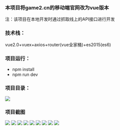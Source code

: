 ### 本项目将game2.cn的移动端官网改为vue版本

注：该项目在本地开发时通过抓取线上的API接口进行开发

### 技术栈：
vue2.0+vuex+axios+router(vue全家桶)+es2015(es6)

### 项目运行：
+ npm install
+ npm run dev

### 项目目录：
![](https://github.com/yufengji/g2_h5/blob/master/project-pic/ml.jpg?raw=true)

### 项目截图
![](https://github.com/yufengji/g2_h5/blob/master/project-pic/01.jpg?raw=true)
![](https://github.com/yufengji/g2_h5/blob/master/project-pic/02.jpg?raw=true)
![](https://github.com/yufengji/g2_h5/blob/master/project-pic/03.jpg?raw=true)
![](https://github.com/yufengji/g2_h5/blob/master/project-pic/04.jpg?raw=true)
![](https://github.com/yufengji/g2_h5/blob/master/project-pic/05.jpg?raw=true)
![](https://github.com/yufengji/g2_h5/blob/master/project-pic/06.jpg?raw=true)
![](https://github.com/yufengji/g2_h5/blob/master/project-pic/07.jpg?raw=true)
![](https://github.com/yufengji/g2_h5/blob/master/project-pic/08.jpg?raw=true)
![](https://github.com/yufengji/g2_h5/blob/master/project-pic/09.jpg?raw=true)

